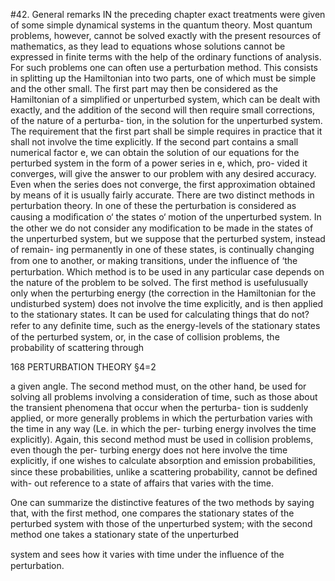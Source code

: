 #42. General remarks
IN the preceding chapter exact treatments were given of some simple
dynamical systems in the quantum theory. Most quantum problems,
however, cannot be solved exactly with the present resources of
mathematics, as they lead to equations whose solutions cannot be
expressed in finite terms with the help of the ordinary functions of
analysis. For such problems one can often use a perturbation method.
This consists in splitting up the Hamiltonian into two parts, one of
which must be simple and the other small. The first part may then
be considered as the Hamiltonian of a simplified or unperturbed
system, which can be dealt with exactly, and the addition of the
second will then require small corrections, of the nature of a perturba-
tion, in the solution for the unperturbed system. The requirement
that the first part shall be simple requires in practice that it shall not
involve the time explicitly. If the second part contains a small
numerical factor e, we can obtain the solution of our equations for
the perturbed system in the form of a power series in e, which, pro-
vided it converges, will give the answer to our problem with any
desired accuracy. Even when the series does not converge, the first
approximation obtained by means of it is usually fairly accurate.
There are two distinct methods in perturbation theory. In one of
these the perturbation is considered as causing a modiﬁcation o‘ the
states o‘ motion of the unperturbed system. In the other we do not
consider any modification to be made in the states of the unperturbed
system, but we suppose that the perturbed system, instead of remain-
ing permanently in one of these states, is continually changing from
one to another, or making transitions, under the inﬂuence of ‘the
perturbation. Which method is to be used in any particular case
depends on the nature of the problem to be solved. The first method
is usefulusually only when the perturbing energy (the correction in the
Hamiltonian for the undisturbed system) does not involve the time
explicitly, and is then applied to the stationary states. It can be used
for calculating things that do not? refer to any deﬁnite time, such as
the energy-levels of the stationary states of the perturbed system, or,
in the case of collision problems, the probability of scattering through

168 PERTURBATION THEORY §4=2

a given angle. The second method must, on the other hand, be used
for solving all problems involving a consideration of time, such as
those about the transient phenomena that occur when the perturba-
tion is suddenly applied, or more generally problems in which the
perturbation varies with the time in any way (Le. in which the per-
turbing energy involves the time explicitly). Again, this second
method must be used in collision problems, even though the per-
turbing energy does not here involve the time explicitly, if one
wishes to calculate absorption and emission probabilities, since these
probabilities, unlike a scattering probability, cannot be deﬁned with-
out reference to a state of affairs that varies with the time.

One can summarize the distinctive features of the two methods by
saying that, with the first method, one compares the stationary states
of the perturbed system with those of the unperturbed system; with
the second method one takes a stationary state of the unperturbed

system and sees how it varies with time under the inﬂuence of the
perturbation.
